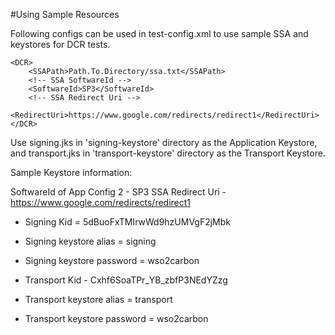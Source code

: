 #Using Sample Resources

Following configs can be used in test-config.xml to use sample SSA and keystores for DCR tests.

    <DCR>
        <SSAPath>Path.To.Directory/ssa.txt</SSAPath>
        <!-- SSA SoftwareId -->
        <SoftwareId>SP3</SoftwareId>
        <!-- SSA Redirect Uri -->
        <RedirectUri>https://www.google.com/redirects/redirect1</RedirectUri>
    </DCR>

Use signing.jks in 'signing-keystore' directory as the Application Keystore, and transport.jks in 'transport-keystore'
directory as the Transport Keystore.

Sample Keystore information:

SoftwareId of App Config 2 - SP3
SSA Redirect Uri - https://www.google.com/redirects/redirect1

- Signing Kid = 5dBuoFxTMIrwWd9hzUMVgF2jMbk

- Signing keystore alias = signing

- Signing keystore password = wso2carbon

- Transport Kid - Cxhf6SoaTPr_YB_zbfP3NEdYZzg

- Transport keystore alias = transport

- Transport keystore password = wso2carbon
